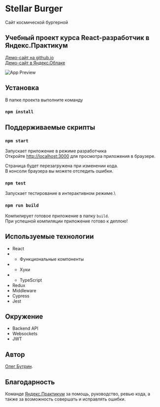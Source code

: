 # Stellar Burger

Сайт космической бургерной

## Учебный проект курса React-разработчик в Яндекс.Практикум

[Демо-сайт на github.io](https://olegbutrin.github.io/react-burger/)\
[Демо-сайт в Яндекс.Облаке](https://burger.stellar.nomoredomains.xyz/)

![App Preview](https://github.com/olegbutrin/react-burger//raw/sprint-6\/step-1/public/Preview.png)

## Установка

В папке проекта выполните команду

### `npm install`

## Поддерживаемые скрипты

### `npm start`

Запускает приложение в режиме разработчика\
Откройте [http://localhost:3000](http://localhost:3000) для просмотра приложения в браузере.

Страница будет перезагружена при изменении кода.\
В консоли браузера вы можете отследить ошибки.

### `npm test`

Запускает тестирование в интерактивном режиме.\

### `npm run build`

Компилирует готовое приложение в папку `build`.\
При успешной компиляции приложение готово к деплою!

## Используемые технологии

* React
* * Функциональные компоненты
* * Хуки
* * TypeScript
* Redux
* Middleware
* Cypress
* Jest 

## Окружение

* Backend API
* Websockets
* JWT

## Автор

[Олег Бутрин](https://olegbutrin.github.com).

## Благодарность

Команде [Яндекс.Практикум](https://practicum.yandex.ru/) за помощь, руководство, ревью кода, а также за возможность совершать и исправлять ошибки.
